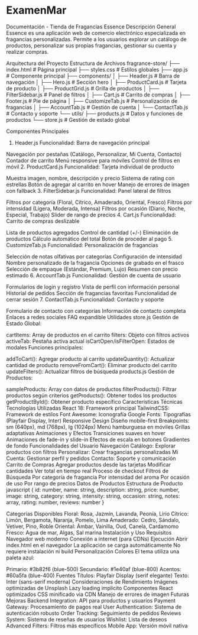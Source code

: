 # ExamenMar

Documentación - Tienda de Fragancias Essence
Descripción General
Essence es una aplicación web de comercio electrónico especializada en fragancias personalizadas. Permite a los usuarios explorar un catálogo de productos, personalizar sus propias fragancias, gestionar su cuenta y realizar compras.

Arquitectura del Proyecto
Estructura de Archivos
fragrance-store/
├── index.html # Página principal
├── styles.css # Estilos globales
├── app.js # Componente principal
├── components/
│ ├── Header.js # Barra de navegación
│ ├── Hero.js # Sección hero
│ ├── ProductCard.js # Tarjeta de producto
│ ├── ProductGrid.js # Grilla de productos
│ ├── FilterSidebar.js # Panel de filtros
│ ├── Cart.js # Carrito de compras
│ ├── Footer.js # Pie de página
│ ├── CustomizeTab.js # Personalización de fragancias
│ ├── AccountTab.js # Gestión de cuenta
│ └── ContactTab.js # Contacto y soporte
└── utils/
├── products.js # Datos y funciones de productos
└── store.js # Gestión de estado global

Componentes Principales
1. Header.js
Funcionalidad: Barra de navegación principal

Navegación por pestañas (Catálogo, Personalizar, Mi Cuenta, Contacto)
Contador de carrito
Menú responsive para móviles
Control de filtros en móvil
2. ProductCard.js
Funcionalidad: Tarjeta individual de producto

Muestra imagen, nombre, descripción y precio
Sistema de rating con estrellas
Botón de agregar al carrito en hover
Manejo de errores de imagen con fallback
3. FilterSidebar.js
Funcionalidad: Panel lateral de filtros

Filtros por categoría (Floral, Cítrico, Amaderado, Oriental, Fresco)
Filtros por intensidad (Ligera, Moderada, Intensa)
Filtros por ocasión (Diario, Noche, Especial, Trabajo)
Slider de rango de precios
4. Cart.js
Funcionalidad: Carrito de compras deslizable

Lista de productos agregados
Control de cantidad (+/-)
Eliminación de productos
Cálculo automático del total
Botón de proceder al pago
5. CustomizeTab.js
Funcionalidad: Personalización de fragancias

Selección de notas olfativas por categorías
Configuración de intensidad
Nombre personalizado de la fragancia
Opciones de grabado en el frasco
Selección de empaque (Estándar, Premium, Lujo)
Resumen con precio estimado
6. AccountTab.js
Funcionalidad: Gestión de cuenta de usuario

Formularios de login y registro
Vista de perfil con información personal
Historial de pedidos
Sección de fragancias favoritas
Funcionalidad de cerrar sesión
7. ContactTab.js
Funcionalidad: Contacto y soporte

Formulario de contacto con categorías
Información de contacto completa
Enlaces a redes sociales
FAQ expandible
Utilidades
store.js
Gestión de Estado Global:

cartItems: Array de productos en el carrito
filters: Objeto con filtros activos
activeTab: Pestaña activa actual
isCartOpen/isFilterOpen: Estados de modales
Funciones principales:

addToCart(): Agregar producto al carrito
updateQuantity(): Actualizar cantidad de producto
removeFromCart(): Eliminar producto del carrito
updateFilters(): Actualizar filtros de búsqueda
products.js
Gestión de Productos:

sampleProducts: Array con datos de productos
filterProducts(): Filtrar productos según criterios
getProducts(): Obtener todos los productos
getProductById(): Obtener producto específico
Características Técnicas
Tecnologías Utilizadas
React 18: Framework principal
TailwindCSS: Framework de estilos
Font Awesome: Iconografía
Google Fonts: Tipografías (Playfair Display, Inter)
Responsive Design
Diseño mobile-first
Breakpoints: sm (640px), md (768px), lg (1024px)
Menú hamburguesa en móviles
Grillas adaptativas
Animaciones y Efectos
Transiciones suaves en hover
Animaciones de fade-in y slide-in
Efectos de escala en botones
Gradientes de fondo
Funcionalidades del Usuario
Navegación
Catálogo: Explorar productos con filtros
Personalizar: Crear fragancias personalizadas
Mi Cuenta: Gestionar perfil y pedidos
Contacto: Soporte y comunicación
Carrito de Compras
Agregar productos desde las tarjetas
Modificar cantidades
Ver total en tiempo real
Proceso de checkout
Filtros de Búsqueda
Por categoría de fragancia
Por intensidad del aroma
Por ocasión de uso
Por rango de precios
Datos de Productos
Estructura de Producto
javascript
{
id: number,
name: string,
description: string,
price: number,
image: string,
category: string,
intensity: string,
occasion: string,
notes: array,
rating: number,
reviews: number
}

Categorías Disponibles
Floral: Rosa, Jazmín, Lavanda, Peonía, Lirio
Cítrico: Limón, Bergamota, Naranja, Pomelo, Lima
Amaderado: Cedro, Sándalo, Vetiver, Pino, Roble
Oriental: Ámbar, Vainilla, Oud, Canela, Cardamomo
Fresco: Agua de mar, Algas, Sal marina
Instalación y Uso
Requisitos
Navegador web moderno
Conexión a internet (para CDNs)
Ejecución
Abrir index.html en el navegador
La aplicación se carga automáticamente
No requiere instalación ni build
Personalización
Colores
El tema utiliza una paleta azul:

Primario: #3b82f6 (blue-500)
Secundario: #1e40af (blue-800)
Acentos: #60a5fa (blue-400)
Fuentes
Títulos: Playfair Display (serif elegante)
Texto: Inter (sans-serif moderna)
Consideraciones de Rendimiento
Imágenes optimizadas de Unsplash
Lazy loading implícito
Componentes React optimizados
CSS minificado via CDN
Manejo de errores de imagen
Futuras Mejoras
Backend Integration: API para productos y usuarios
Payment Gateway: Procesamiento de pagos real
User Authentication: Sistema de autenticación robusto
Order Tracking: Seguimiento de pedidos
Reviews System: Sistema de reseñas de usuarios
Wishlist: Lista de deseos
Advanced Filters: Filtros más específicos
Mobile App: Versión móvil nativa
